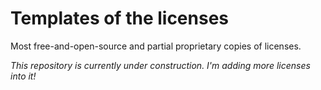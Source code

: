 # Templates of the licenses

Most free-and-open-source and partial proprietary copies of licenses.

*This repository is currently under construction. I'm adding more licenses into it!*
